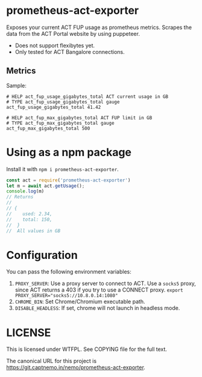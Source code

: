 # prometheus-act-exporter

Exposes your current ACT FUP usage as prometheus metrics. Scrapes the data from the ACT Portal website by using puppeteer.

-   Does not support flexibytes yet.
-   Only tested for ACT Bangalore connections.

## Metrics

Sample:

```
# HELP act_fup_usage_gigabytes_total ACT current usage in GB
# TYPE act_fup_usage_gigabytes_total gauge
act_fup_usage_gigabytes_total 41.42

# HELP act_fup_max_gigabytes_total ACT FUP limit in GB
# TYPE act_fup_max_gigabytes_total gauge
act_fup_max_gigabytes_total 500
```

# Using as a npm package

Install it with `npm i prometheus-act-exporter`.

```js
const act = require('prometheus-act-exporter')
let m = await act.getUsage();
console.log(m)
// Returns
//
// {
//    used: 2.34,
//    total: 150,
//  }
//  All values in GB
```

# Configuration

You can pass the following environment variables:

1.  `PROXY_SERVER`: Use a proxy server to connect to ACT. Use a `socks5` proxy, since ACT returns a 403 if you try to use a CONNECT proxy. `export PROXY_SERVER="socks5://10.8.0.14:1080"`
2.  `CHROME_BIN`: Set Chrome/Chromium executable path.
3.  `DISABLE_HEADLESS`: If set, chrome will not launch in headless mode.

# LICENSE

This is licensed under WTFPL. See COPYING file for the full text.

The canonical URL for this project is <https://git.captnemo.in/nemo/prometheus-act-exporter>.
